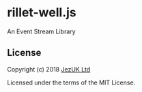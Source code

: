# rillet-well.js
An Event Stream Library

## License

Copyright (c) 2018 [JezUK Ltd](http://www.jezuk.co.uk/)

Licensed under the terms of the MIT License.
